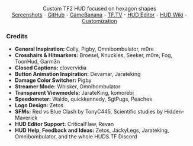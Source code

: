 <!-- TITLE -->

<p align="center">
  <p align="center">
    Custom TF2 HUD focused on hexagon shapes
    <br />
    <a href="https://imgur.com/a/ENQcIqO">Screenshots</a>
    -
    <a href="https://github.com/Hypnootize/hexhud">GitHub</a>
    -
    <a href="https://gamebanana.com/mods/298232">GameBanana</a>
    -
    <a href="https://www.teamfortress.tv/59727/hexhud">TF.TV</a>
    -
    <a href="https://github.com/CriticalFlaw/TF2HUD.Editor/releases/latest">HUD Editor</a>
    -
    <a href="https://github.com/Hypnootize/hexhud/wiki">HUD Wiki</a>
    -
    <a href="https://github.com/Hypnootize/hexhud/wiki/Customization">Customization</a>
  </p>
</p>

<!-- CREDITS -->

### Credits

* **General Inspiration:** Colly, Pigby, Omnibombulator, m0re
* **Crosshairs & Hitmarkers:** Broesel, Knuckles, Seeker, m0re, Fog, ToonHud, Garm3n
* **Closed Captions:** clovervidia 
* **Button Animation Inspiration:** Devamar, Jarateking
* **Damage Color Switcher:** Pigby
* **Streamer Mode:** Whisker, Omnibombulator
* **Transparent Viewmodels:** JarateKing, komorebi
* **Speedometer:** Waldo, quickkennedy, SgtPugs, Peaches
* **Logo Design:** Zetos
* **SFMs:** Red vs Blue Clash by TonyC445, Scientific studies by Hidden-Maverick
* **HUD Editor Support:** CriticalFlaw, Revan
* **HUD Help, Feedback and Ideas:** Zetos, JackyLegs, Jarateking, Omnibombulator, and the whole HUDS.TF Discord
